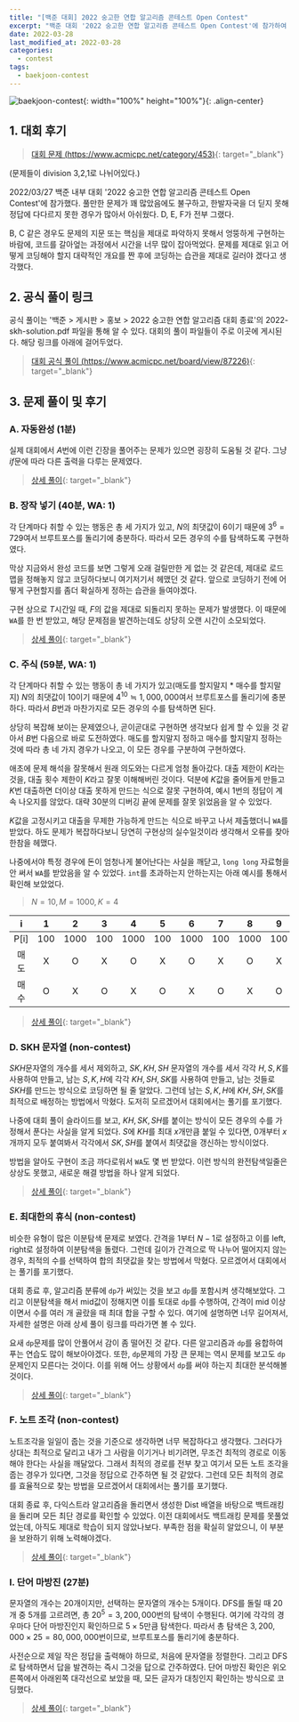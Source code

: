 ```yaml
---
title: "[백준 대회] 2022 숭고한 연합 알고리즘 콘테스트 Open Contest"
excerpt: "백준 대회 '2022 숭고한 연합 알고리즘 콘테스트 Open Contest'에 참가하여 문제를 푼 소감과 간단한 풀이 작성"
date: 2022-03-28
last_modified_at: 2022-03-28
categories:
  - contest
tags:
  - baekjoon-contest
---
```


![baekjoon-contest](https://user-images.githubusercontent.com/30232837/160306756-9eb761cd-fe1d-4f43-acf6-b4a4879e2dbe.png "baekjoon-contest"){: width="100%" height="100%"}{: .align-center}

## 1. 대회 후기

> [대회 문제 (https://www.acmicpc.net/category/453)](https://www.acmicpc.net/category/453){: target="_blank"}

(문제들이 division 3,2,1로 나뉘어있다.)

2022/03/27 백준 내부 대회 '2022 숭고한 연합 알고리즘 콘테스트 Open Contest'에 참가했다. 풀만한 문제가 꽤 많았음에도 불구하고, 한발자국을 더 딛지 못해 정답에 다다르지 못한 경우가 많아서 아쉬웠다. D, E, F가 전부 그랬다.

B, C 같은 경우도 문제의 지문 또는 핵심을 제대로 파악하지 못해서 엉뚱하게 구현하는 바람에, 코드를 갈아엎는 과정에서 시간을 너무 많이 잡아먹었다. 문제를 제대로 읽고 어떻게 코딩해야 할지 대략적인 개요를 짠 후에 코딩하는 습관을 제대로 길러야 겠다고 생각했다.

## 2. 공식 풀이 링크
공식 풀이는 '백준 > 게시판 > 홍보 > 2022 숭고한 연합 알고리즘 대회 종료'의 2022-skh-solution.pdf 파일을 통해 알 수 있다. 대회의 풀이 파일들이 주로 이곳에 게시된다. 해당 링크를 아래에 걸어두었다.

> [대회 공식 풀이 (https://www.acmicpc.net/board/view/87226)](https://www.acmicpc.net/board/view/87226){: target="_blank"}

## 3. 문제 풀이 및 후기

### A. 자동완성 (1분)

실제 대회에서 $A$번에 이런 긴장을 풀어주는 문제가 있으면 굉장히 도움될 것 같다. 그냥 $if$문에 따라 다른 출력을 다루는 문제였다.

> [상세 풀이](https://burningfalls.github.io/algorithm/boj-24883/){: target="_blank"}

### B. 장작 넣기 (40분, WA: 1)

각 단계마다 취할 수 있는 행동은 총 세 가지가 있고, $N$의 최댓값이 $6$이기 때문에 $3^6=729$여서 브루트포스를 돌리기에 충분하다. 따라서 모든 경우의 수를 탐색하도록 구현하였다.

막상 지금와서 완성 코드를 보면 그렇게 오래 걸릴만한 게 없는 것 같은데, 제대로 로드맵을 정해놓지 않고 코딩하다보니 여기저기서 헤맸던 것 같다. 앞으로 코딩하기 전에 어떻게 구현할지를 좀더 확실하게 정하는 습관을 들여야겠다.

구현 상으로 $T$시간일 때, $F$의 값을 제대로 되돌리지 못하는 문제가 발생했다. 이 때문에 `WA`를 한 번 받았고, 해당 문제점을 발견하는데도 상당히 오랜 시간이 소모되었다.

> [상세 풀이](https://burningfalls.github.io/algorithm/boj-24884/){: target="_blank"}

### C. 주식 (59분, WA: 1)

각 단계마다 취할 수 있는 행동이 총 네 가지가 있고(매도를 할지말지 * 매수를 할지말지) $N$의 최댓값이 $10$이기 때문에 $4^{10}\fallingdotseq 1,000,000$여서 브루트포스를 돌리기에 충분하다. 따라서 $B$번과 마찬가지로 모든 경우의 수를 탐색하면 된다.

상당히 복잡해 보이는 문제였으나, 곧이곧대로 구현하면 생각보다 쉽게 할 수 있을 것 같아서 $B$번 다음으로 바로 도전하였다. 매도를 할지말지 정하고 매수를 할지말지 정하는 것에 따라 총 네 가지 경우가 나오고, 이 모든 경우를 구분하여 구현하였다.

애초에 문제 해석을 잘못해서 원래 의도와는 다르게 엄청 돌아갔다. 대출 제한이 $K$라는 것을, 대출 횟수 제한이 $K$라고 잘못 이해해버린 것이다. 덕분에 $K$값을 줄어들게 만들고 $K$번 대출하면 더이상 대출 못하게 만드는 식으로 잘못 구현하여, 예시 1번의 정답이 계속 나오지를 않았다. 대략 30분의 디버깅 끝에 문제를 잘못 읽었음을 알 수 있었다.

$K$값을 고정시키고 대출을 무제한 가능하게 만드는 식으로 바꾸고 나서 제출했더니 `WA`를 받았다. 하도 문제가 복잡하다보니 당연히 구현상의 실수일것이라 생각해서 오류를 찾아 한참을 헤맸다. 

나중에서야 특정 경우에 돈이 엄청나게 불어난다는 사실을 깨닫고, `long long` 자료형을 안 써서 `WA`를 받았음을 알 수 있었다. `int`를 초과하는지 안하는지는 아래 예시를 통해서 확인해 보았었다.

> $N=10, M=1000, K=4$

|i|1|2|3|4|5|6|7|8|9|10|
|:---:|:---:|:---:|:---:|:---:|:---:|:---:|:---:|:---:|:---:|:---:|
|P[i]|100|1000|100|1000|100|1000|100|1000|100|1000|
|매도|X|O|X|O|X|O|X|O|X|O|
|매수|O|X|O|X|O|X|O|X|O|X|

> [상세 풀이](https://burningfalls.github.io/algorithm/boj-24885/){: target="_blank"}

### D. SKH 문자열 (non-contest)

$SKH$문자열의 개수를 세서 제외하고, $SK, KH, SH$ 문자열의 개수를 세서 각각 $H, S, K$를 사용하여 만들고, 남는 $S, K, H$에 각각 $KH, SH, SK$를 사용하여 만들고, 남는 것들로 $SKH$를 만드는 방식으로 코딩하면 될 줄 알았다. 그런데 남는 $S, K, H$에 $KH, SH, SK$를 최적으로 배정하는 방법에서 막혔다. 도저히 모르겠어서 대회에서는 풀기를 포기했다.

나중에 대회 풀이 슬라이드를 보고, $KH, SK, SH$를 붙이는 방식이 모든 경우의 수를 가정해서 푼다는 사실을 알게 되었다. $S$에 $KH$를 최대 $x$개만큼 붙일 수 있다면, $0$개부터 $x$개까지 모두 붙여봐서 각각에서 $SK, SH$를 붙여서 최댓값을 갱신하는 방식이었다.

방법을 알아도 구현이 조금 까다로워서 `WA`도 몇 번 받았다. 이런 방식의 완전탐색일줄은 상상도 못했고, 새로운 해결 방법을 하나 알게 되었다.

> [상세 풀이](https://burningfalls.github.io/algorithm/boj-24886/){: target="_blank"}

### E. 최대한의 휴식 (non-contest)

비슷한 유형이 많은 이분탐색 문제로 보였다. 간격을 $1$부터 $N-1$로 설정하고 이를 left, right로 설정하여 이분탐색을 돌렸다. 그런데 길이가 간격으로 딱 나누어 떨어지지 않는 경우, 최적의 수를 선택하여 합의 최댓값을 찾는 방법에서 막혔다. 모르겠어서 대회에서는 풀기를 포기했다.

대회 종료 후, 알고리즘 분류에 `dp`가 써있는 것을 보고 `dp`를 포함시켜 생각해보았다. 그리고 이분탐색을 해서 mid값이 정해지면 이를 토대로 `dp`를 수행하여, 간격이 mid 이상이면서 수를 여러 개 골랐을 때 최대 합을 구할 수 있다. 여기에 설명하면 너무 길어져서, 자세한 설명은 아래 상세 풀이 링크를 따라가면 볼 수 있다.

요새 `dp`문제를 많이 안풀어서 감이 좀 떨어진 것 같다. 다른 알고리즘과 `dp`를 융합하여 푸는 연습도 많이 해보아야겠다. 또한, `dp`문제의 가장 큰 문제는 역시 문제를 보고도 `dp`문제인지 모른다는 것이다. 이를 위해 어느 상황에서 `dp`를 써야 하는지 최대한 분석해볼 것이다.

> [상세 풀이](https://burningfalls.github.io/algorithm/boj-24887/){: target="_blank"}

### F. 노트 조각 (non-contest)

노트조각을 일일이 줍는 것을 기준으로 생각하면 너무 복잡하다고 생각했다. 그러다가 상대는 최적으로 달리고 내가 그 사람을 이기거나 비기려면, 무조건 최적의 경로로 이동해야 한다는 사실을 깨달았다. 그래서 최적의 경로를 전부 찾고 여기서 모든 노트 조각을 줍는 경우가 있다면, 그것을 정답으로 간주하면 될 것 같았다. 그런데 모든 최적의 경로를 효율적으로 찾는 방법을 모르겠어서 대회에서는 풀기를 포기했다.

대회 종료 후, 다익스트라 알고리즘을 돌리면서 생성한 Dist 배열을 바탕으로 백트래킹을 돌리며 모든 최단 경로를 확인할 수 있었다. 이전 대회에서도 백트래킹 문제를 못풀었었는데, 아직도 제대로 학습이 되지 않았나보다. 부족한 점을 확실히 알았으니, 이 부분을 보완하기 위해 노력해야겠다.

> [상세 풀이](https://burningfalls.github.io/algorithm/boj-24888/){: target="_blank"}

### I. 단어 마방진 (27분)

문자열의 개수는 20개이지만, 선택하는 문자열의 개수는 5개이다. DFS를 돌릴 때 20개 중 5개를 고르려면, 총 $20^5=3,200,000$번의 탐색이 수행된다. 여기에 각각의 경우마다 단어 마방진인지 확인하므로 $5\times 5$만큼 탐색한다. 따라서 총 탐색은 $3,200,000\times 25=80,000,000$번이므로, 브루트포스를 돌리기에 충분하다.

사전순으로 제일 작은 정답을 출력해야 하므로, 처음에 문자열을 정렬한다. 그리고 DFS로 탐색하면서 답을 발견하는 즉시 그것을 답으로 간주하였다. 단어 마방진 확인은 위오른쪽에서 아래왼쪽 대각선으로 보았을 때, 모든 글자가 대칭인지 확인하는 방식으로 코딩했다.

> [상세 풀이](https://burningfalls.github.io/algorithm/boj-24891/){: target="_blank"}
